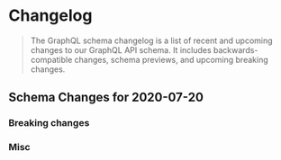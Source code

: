 # Changelog

> The GraphQL schema changelog is a list of recent and upcoming changes to our GraphQL API schema. It includes backwards-compatible changes, schema previews, and upcoming breaking changes.

## Schema Changes for 2020-07-20

### Breaking changes

### Misc
